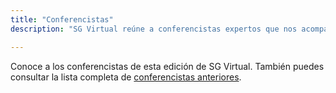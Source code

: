 ```yaml
---
title: "Conferencistas"
description: "SG Virtual reúne a conferencistas expertos que nos acompañan desde distintas partes del mundo."

---
```


Conoce a los conferencistas de esta edición de SG Virtual. También puedes consultar la lista completa de [conferencistas anteriores](archive).
